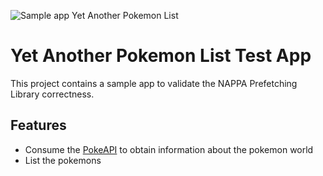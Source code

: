 ![Sample app Yet Another Pokemon List](https://github.com/VU-Thesis-2019-2020-Wesley-Shann/NAPPA/workflows/Sample%20app%20Yet%20Another%20Pokemon%20List/badge.svg)

# Yet Another Pokemon List Test App

This project contains a sample app to validate the NAPPA Prefetching Library correctness.

##  Features

* Consume the [PokeAPI](https://pokeapi.co/) to obtain information about the pokemon world
* List the pokemons
